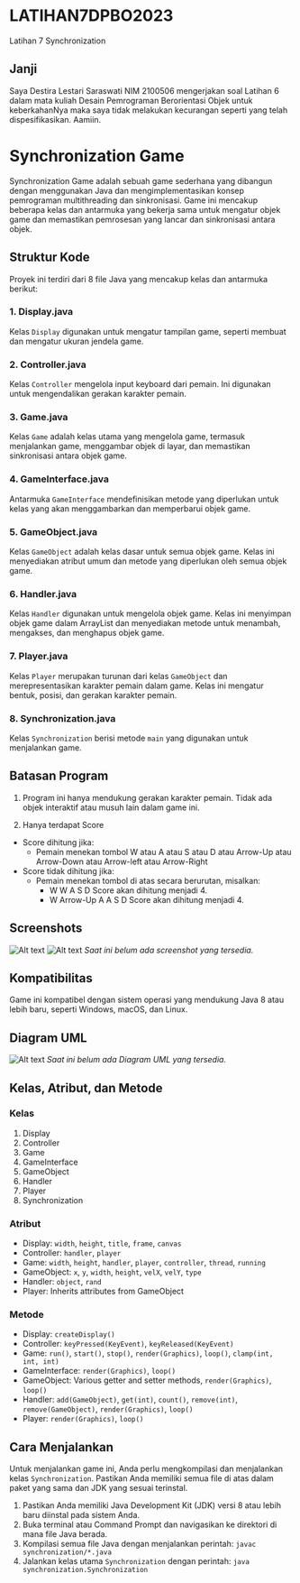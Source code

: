 # LATIHAN7DPBO2023
Latihan 7 Synchronization

## Janji
Saya Destira Lestari Saraswati NIM 2100506 mengerjakan soal Latihan 6 dalam mata kuliah Desain Pemrograman Berorientasi Objek untuk keberkahanNya maka saya tidak melakukan kecurangan seperti yang telah dispesifikasikan. Aamiin.

# Synchronization Game

Synchronization Game adalah sebuah game sederhana yang dibangun dengan menggunakan Java dan mengimplementasikan konsep pemrograman multithreading dan sinkronisasi. Game ini mencakup beberapa kelas dan antarmuka yang bekerja sama untuk mengatur objek game dan memastikan pemrosesan yang lancar dan sinkronisasi antara objek.

## Struktur Kode

Proyek ini terdiri dari 8 file Java yang mencakup kelas dan antarmuka berikut:

### 1. Display.java
Kelas `Display` digunakan untuk mengatur tampilan game, seperti membuat dan mengatur ukuran jendela game.

### 2. Controller.java
Kelas `Controller` mengelola input keyboard dari pemain. Ini digunakan untuk mengendalikan gerakan karakter pemain.

### 3. Game.java
Kelas `Game` adalah kelas utama yang mengelola game, termasuk menjalankan game, menggambar objek di layar, dan memastikan sinkronisasi antara objek game.

### 4. GameInterface.java
Antarmuka `GameInterface` mendefinisikan metode yang diperlukan untuk kelas yang akan menggambarkan dan memperbarui objek game.

### 5. GameObject.java
Kelas `GameObject` adalah kelas dasar untuk semua objek game. Kelas ini menyediakan atribut umum dan metode yang diperlukan oleh semua objek game.

### 6. Handler.java
Kelas `Handler` digunakan untuk mengelola objek game. Kelas ini menyimpan objek game dalam ArrayList dan menyediakan metode untuk menambah, mengakses, dan menghapus objek game.

### 7. Player.java
Kelas `Player` merupakan turunan dari kelas `GameObject` dan merepresentasikan karakter pemain dalam game. Kelas ini mengatur bentuk, posisi, dan gerakan karakter pemain.

### 8. Synchronization.java
Kelas `Synchronization` berisi metode `main` yang digunakan untuk menjalankan game.



## Batasan Program

1. Program ini hanya mendukung gerakan karakter pemain. Tidak ada objek interaktif atau musuh lain dalam game ini.

2. Hanya terdapat Score
  - Score dihitung jika:
    - Pemain menekan tombol W atau A atau S atau D atau Arrow-Up atau Arrow-Down atau Arrow-left atau Arrow-Right
  - Score tidak dihitung jika:
    - Pemain menekan tombol di atas secara berurutan, misalkan:
      - W W A S D Score akan dihitung menjadi 4.
      - W Arrow-Up A A S D Score akan dihitung menjadi 4.

## Screenshots

![Alt text](/relative/path/to/img.jpg?raw=true "Optional Title")
![Alt text](/relative/path/to/img.jpg?raw=true "Optional Title")
*Saat ini belum ada screenshot yang tersedia.*

## Kompatibilitas

Game ini kompatibel dengan sistem operasi yang mendukung Java 8 atau lebih baru, seperti Windows, macOS, dan Linux.

## Diagram UML

![Alt text](/relative/path/to/img.jpg?raw=true "Optional Title")
*Saat ini belum ada Diagram UML yang tersedia.*

## Kelas, Atribut, dan Metode

### Kelas

1. Display
2. Controller
3. Game
4. GameInterface
5. GameObject
6. Handler
7. Player
8. Synchronization

### Atribut

- Display: `width`, `height`, `title`, `frame`, `canvas`
- Controller: `handler`, `player`
- Game: `width`, `height`, `handler`, `player`, `controller`, `thread`, `running`
- GameObject: `x`, `y`, `width`, `height`, `velX`, `velY`, `type`
- Handler: `object`, `rand`
- Player: Inherits attributes from GameObject

### Metode

- Display: `createDisplay()`
- Controller: `keyPressed(KeyEvent)`, `keyReleased(KeyEvent)`
- Game: `run()`, `start()`, `stop()`, `render(Graphics)`, `loop()`, `clamp(int, int, int)`
- GameInterface: `render(Graphics)`, `loop()`
- GameObject: Various getter and setter methods, `render(Graphics)`, `loop()`
- Handler: `add(GameObject)`, `get(int)`, `count()`, `remove(int)`, `remove(GameObject)`, `render(Graphics)`, `loop()`
- Player: `render(Graphics)`, `loop()`

## Cara Menjalankan

Untuk menjalankan game ini, Anda perlu mengkompilasi dan menjalankan kelas `Synchronization`. Pastikan Anda memiliki semua file di atas dalam paket yang sama dan JDK yang sesuai terinstal.


1. Pastikan Anda memiliki Java Development Kit (JDK) versi 8 atau lebih baru diinstal pada sistem Anda.
2. Buka terminal atau Command Prompt dan navigasikan ke direktori di mana file Java berada.
3. Kompilasi semua file Java dengan menjalankan perintah: `javac synchronization/*.java`
4. Jalankan kelas utama `Synchronization` dengan perintah: `java synchronization.Synchronization`








